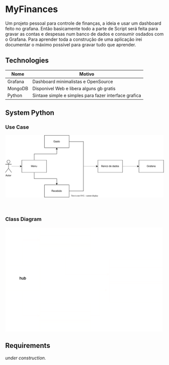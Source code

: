 # MyFinances

Um projeto pessoal para controle de finanças, a ideia e usar um dashboard feito no grafana.
Então basicamente todo a parte de Script será feita para gravar as contas e despesas num banco de dados e consumir osdados com o Grafana.
Para aprender toda a construção de uma aplicação irei documentar o máximo possível para gravar tudo que aprender.

## Technologies

| Nome          | Motivo |
|----------------|---------------|
| Grafana | Dashboard minimalistas e OpenSource  |
| MongoDB | Disponivel Web e libera alguns gb gratis  |
| Python | Sintaxe simple e simples para fazer interface grafica  |

## System Python

### Use Case

![Caso de uso](./assets/CasoDeUso.svg)
<br>
<br>
<br>

### Class Diagram

![Diagrama de Classe](./assets/classes.png)

## Requirements

*under construction.*